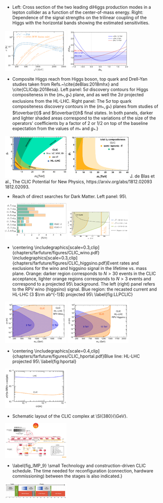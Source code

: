 - Left: Cross section of the two leading diHiggs production modes in a lepton collider as a function of the center-of-mass energy. Right: Dependence of the signal strengths on the trilinear coupling of the Higgs with the horizontal bands showing the estimated sensitivities.
<img src="figures/hh_xsec.pdf" width="200" /> 
<img src="figures/cross_kappa.png" width="200" /> 


- Composite Higgs reach from Higgs boson, top quark and Drell-Yan studies taken from Refs.~\cite{deBlas:2018mhx} and \cite{CLICdp:2018esa}. Left panel: $5\sigma$ discovery contours for Higgs compositeness in the $(m_{*},g_{*})$ plane, and as well the $2\sigma$ projected exclusions from the HL-LHC. Right panel: The $5\sigma$ top quark compositeness discovery contours in the $(m_{*},g_{*})$ planes from studies of $t\overbar{t}$ and $t\overbar{t}h$ final states. In both panels, darker and lighter shaded areas correspond to the variations of the size of the operators' coefficients by a factor of 2 or 1/2 on top of the baseline expectation from the values of $m_{*}$ and $g_{*}$.}
<img src="figures/Composite_Higgs.pdf" width="200" /> 
<img src="figures/topTC.pdf" width="200" /> 
J. de Blas et al., The CLIC Potential for New Physics, https://arxiv.org/abs/1812.02093  1812.02093.  


- Reach of direct searches for Dark Matter. Left panel: 95\
<img src="figures/DMinLoops.pdf" width="200" /> 
<img src="figures/higgsinoOLDlumi1stub.pdf" width="200" /> 


-  \centering \includegraphics[scale=0.3,clip]{chapters/farfuture/figures/CLIC_wino.pdf} \includegraphics[scale=0.3,clip]{chapters/farfuture/figures/CLIC_higgsino.pdf}Event rates and exclusions for the wino and higgsino signal in the lifetime vs. mass plane. Orange: darker region corresponds to $N > 30$ events in the CLIC acceptance, lighter orange regions corresponds to $N > 3$ events and correspond to a projected 95\ background. The left (right) panel refers to the RPV wino (higgsino) signal. Blue region: the recasted current and HL-LHC (3 $\rm ab^{-1}$) projected 95\ \label{fig:LLPCLIC}
<img src="figures/CLIC_wino.pdf" width="200" /> 
<img src="figures/CLIC_higgsino.pdf" width="200" /> 


-  \centering \includegraphics[scale=0.4,clip]{chapters/farfuture/figures/CLIC_hportal.pdf}Blue line: HL-LHC projected 95\ \label{fig:hportal}
<img src="figures/CLIC_hportal.pdf" width="200" /> 


- Schematic layout of the CLIC complex at \SI{380}{\GeV}.
<img src="figures/acc380.png" width="200" /> 


- \label{fig_IMP_9} \small Technology and construction-driven CLIC schedule. The time needed for reconfiguration (connection, hardware commissioning) between the stages is also indicated.}
<img src="figures/master_schedule.pdf" width="200" /> 


